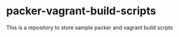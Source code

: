 # packer-vagrant-build-scripts
This is a repository to store sample packer and vagrant build scrpts
